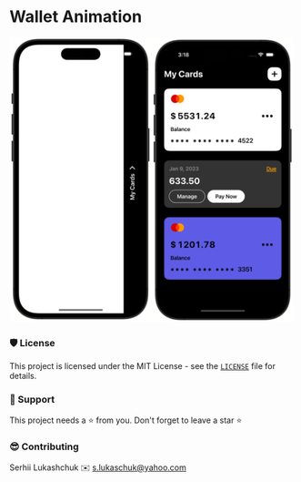 #  Wallet Animation

<img src="https://github.com/lgreydev/WalletAnimation/blob/main/Screenshots/image_001.png" width="250"><img src="https://github.com/lgreydev/WalletAnimation/blob/main/Screenshots/image_002.png" width="250">

### 🛡️ License

This project is licensed under the MIT License - see the [`LICENSE`](https://github.com/lgreydev/WalletAnimation/blob/main/License.md) file for details.

### 🙏 Support

This project needs a ⭐️ from you. Don't forget to leave a star ⭐️

### 😎 Contributing
Serhii Lukashchuk ✉️ s.lukaschuk@yahoo.com


